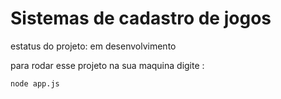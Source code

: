 <h1>Sistemas de cadastro de jogos</h1>

estatus do projeto: em desenvolvimento

para rodar esse projeto na sua maquina digite :

```
node app.js

``` 
